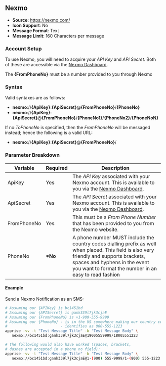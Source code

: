 ## Nexmo
* **Source**: https://nexmo.com/
* **Icon Support**: No
* **Message Format**: Text
* **Message Limit**: 160 Characters per message

### Account Setup
To use Nexmo, you will need to acquire your _API Key_ and _API Secret_. Both of these are accessible via the [Nexmo Dashboard](https://dashboard.nexmo.com/getting-started-guide).

The **{FromPhoneNo}** must be a number provided to you through Nexmo

### Syntax
Valid syntaxes are as follows:
* **nexmo**://**{ApiKey}**:**{ApiSecret}**@**{FromPhoneNo}**/**{PhoneNo}**
* **nexmo**://**{ApiKey}**:**{ApiSecret}**@**{FromPhoneNo}**/**{PhoneNo1}**/**{PhoneNo2}**/**{PhoneNoN}**

If no _ToPhoneNo_ is specified, then the _FromPhoneNo_ will be messaged instead; hence the following is a valid URL:
* **nexmo**://**{ApiKey}**:**{ApiSecret}**@**{FromPhoneNo}**/

### Parameter Breakdown
| Variable        | Required | Description
| --------------- | -------- | -----------
| ApiKey      | Yes      | The _API Key_ associated with your Nexmo account.  This is available to you via the [Nexmo Dashboard](https://dashboard.nexmo.com/getting-started-guide).
| ApiSecret       | Yes   | The _API Secret_ associated with your Nexmo account.  This is available to you via the [Nexmo Dashboard](https://dashboard.nexmo.com/getting-started-guide).
| FromPhoneNo     |  Yes  | This must be a _From Phone Number_ that has been provided to you from the Nexmo website.
| PhoneNo         | **\*No**   | A phone number MUST include the country codes dialling prefix as well when placed.  This field is also very friendly and supports brackets, spaces and hyphens in the event you want to format the number in an easy to read fashion

#### Example
Send a Nexmo Notification as an SMS:
```bash
# Assuming our {APIKey} is bc1451bd
# Assuming our {APISecret} is gank339l7jk3cjaE
# Assuming our {FromPhoneNo} is +1-900-555-9999
# Assuming our {PhoneNo} - is in the US somewhere making our country code +1
#                        - identifies as 800-555-1223
apprise -vv -t "Test Message Title" -b "Test Message Body" \
   nexmo://bc1451bd:gank339l7jk3cjaE@19005559999/18005551223

# the following would also have worked (spaces, brackets,
# dashes are accepted in a phone no field):
apprise -vv -t "Test Message Title" -b "Test Message Body" \
   nexmo://bc1451bd:gank339l7jk3cjaE@1-(900) 555-9999/1-(800) 555-1223
```